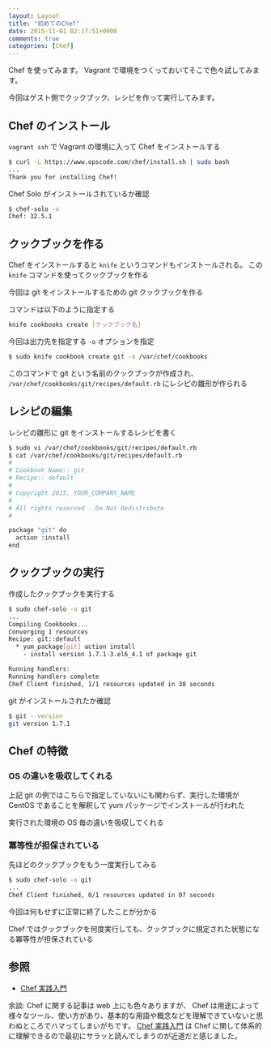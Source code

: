 ```yaml
---
layout: Layout
title: "初めてのChef"
date: 2015-11-01 02:17:51+0900
comments: true
categories: [Chef]
---
```


Chef を使ってみます。
Vagrant で環境をつくっておいてそこで色々試してみます。

今回はゲスト側でクックブック、レシピを作って実行してみます。

## Chef のインストール
 `vagrant ssh` で Vagrant の環境に入って Chef をインストールする

```bash
$ curl -L https://www.opscode.com/chef/install.sh | sudo bash
...
Thank you for installing Chef!
```

Chef Solo がインストールされているか確認
```bash
$ chef-solo -v
Chef: 12.5.1
```

## クックブックを作る
Chef をインストールすると `knife` というコマンドもインストールされる。
この `knife` コマンドを使ってクックブックを作る

今回は git をインストールするための git クックブックを作る

コマンドは以下のように指定する

```bash
knife cookbooks create [クックブック名]
```

今回は出力先を指定する `-o` オプションを指定

```bash
$ sudo knife cookbook create git -o /var/chef/cookbooks
```

このコマンドで git という名前のクックブックが作成され、 `/var/chef/cookbooks/git/recipes/default.rb` にレシピの雛形が作られる

## レシピの編集
レシピの雛形に git をインストールするレシピを書く

```bash
$ sudo vi /var/chef/cookbooks/git/recipes/default.rb
$ cat /var/chef/cookbooks/git/recipes/default.rb
#
# Cookbook Name:: git
# Recipe:: default
#
# Copyright 2015, YOUR_COMPANY_NAME
#
# All rights reserved - Do Not Redistribute
#

package "git" do
  action :install
end
```

## クックブックの実行
作成したクックブックを実行する

```bash
$ sudo chef-solo -o git
...
Compiling Cookbooks...
Converging 1 resources
Recipe: git::default
  * yum_package[git] action install
    - install version 1.7.1-3.el6_4.1 of package git

Running handlers:
Running handlers complete
Chef Client finished, 1/1 resources updated in 38 seconds
```

git がインストールされたか確認

```bash
$ git --version
git version 1.7.1
```

## Chef の特徴
### OS の違いを吸収してくれる
上記 git の例ではこちらで指定していないにも関わらず、実行した環境が CentOS であることを解釈して yum パッケージでインストールが行われた

実行された環境の OS 毎の違いを吸収してくれる

### 冪等性が担保されている
先ほどのクックブックをもう一度実行してみる

```bash
$ sudo chef-solo -o git
...
Chef Client finished, 0/1 resources updated in 07 seconds
```

今回は何もせずに正常に終了したことが分かる

Chef ではクックブックを何度実行しても、クックブックに規定された状態になる冪等性が担保されている

## 参照
* [Chef 実践入門](http://www.amazon.co.jp/gp/product/477416500X/ref=as_li_tf_tl?ie=UTF8&camp=247&creative=1211&creativeASIN=477416500X&linkCode=as2&tag=sojiro14-22)

余談: Chef に関する記事は web 上にも色々ありますが、 Chef は用途によって様々なツール、使い方があり、基本的な用語や概念などを理解できていないと思わぬところでハマってしまいがちです。 [Chef 実践入門](http://www.amazon.co.jp/gp/product/477416500X/ref=as_li_tf_tl?ie=UTF8&camp=247&creative=1211&creativeASIN=477416500X&linkCode=as2&tag=sojiro14-22) は Chef に関して体系的に理解できるので最初にサラッと読んでしまうのが近道だと感じました。
